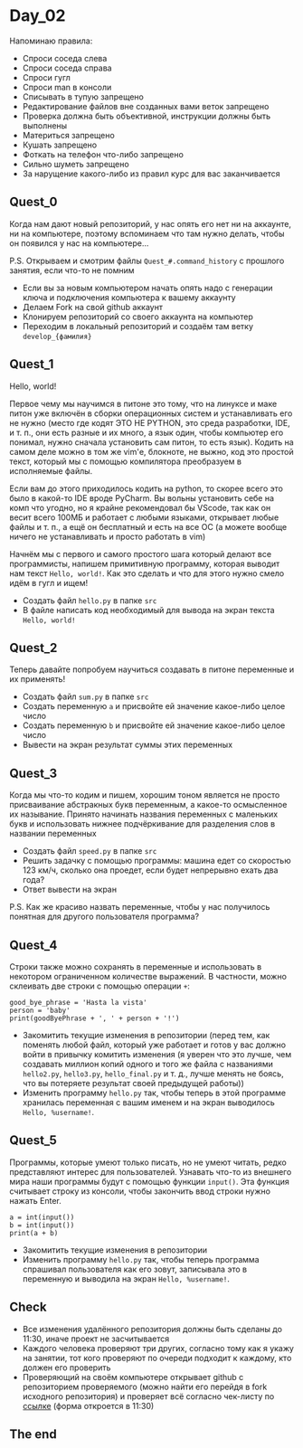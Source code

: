 # Day_02
Напоминаю правила:
- Спроси соседа слева
- Спроси соседа справа
- Спроси гугл
- Спроси man в консоли
- Списывать в тупую запрещено
- Редактирование файлов вне созданных вами веток запрещено 
- Проверка должна быть объективной, инструкции должны быть выполнены
- Материться запрещено
- Кушать запрещено
- Фоткать на телефон что-либо запрещено
- Сильно шуметь запрещено
- За нарущение какого-либо из правил курс для вас заканчивается
## Quest_0
Когда нам дают новый репозиторий, у нас опять его нет ни на аккаунте, ни на компьютере, поэтому вспоминаем что там нужно делать, чтобы он появился у нас на компьютере...

P.S. Открываем и смотрим файлы ```Quest_#.command_history``` с прошлого занятия, если что-то не помним
- Если вы за новым компьютером начать опять надо с генерации ключа и подключения компьютера к вашему аккаунту
- Делаем Fork на свой github аккаунт
- Клонируем репозиторий со своего аккаунта на компьютер
- Переходим в локальный репозиторий и создаём там ветку ```develop_{фамилия}```
## Quest_1
Hello, world!

Первое чему мы научимся в питоне это тому, что на линуксе и маке питон уже включён в сборки операционных систем и устанавливать его не нужно (место где кодят ЭТО НЕ PYTHON, это среда разработки, IDE, и т. п., они есть разные и их много, а язык один, чтобы компьютер его понимал, нужно сначала установить сам питон, то есть язык). Кодить на самом деле можно в том же vim'е, блокноте, не выжно, код это простой текст, который мы с помощью компилятора преобразуем в исполняемые файлы.

Если вам до этого приходилось кодить на python, то скорее всего это было в какой-то IDE вроде PyCharm. Вы вольны установить себе на комп что угодно, но я крайне рекомендовал бы VScode, так как он весит всего 100МБ и работает с любыми языками, открывает любые файлы и т. п., а ещё он бесплатный и есть на все ОС (а можете вообще ничего не устанавливать и просто работать в vim)

Начнём мы с первого и самого простого шага который делают все программисты, напишем примитивную программу, которая выводит нам текст ```Hello, world!```. Как это сделать и что для этого нужно смело идём в гугл и ищем!

- Создать файл ```hello.py``` в папке ```src```
- В файле написать код необходимый для вывода на экран текста ```Hello, world!```
## Quest_2
Теперь давайте попробуем научиться создавать в питоне переменные и их применять!
- Создать файл ```sum.py``` в папке ```src```
- Создать переменную ```a``` и присвойте ей значение какое-либо целое число
- Создать переменную ```b``` и присвойте ей значение какое-либо целое число
- Вывести на экран результат суммы этих переменных
## Quest_3
Когда мы что-то кодим и пишем, хорошим тоном является не просто присваивание абстракных букв переменным, а какое-то осмысленное их называние. Принято начинать названия переменных с маленьких букв и использовать нижнее подчёркивание для разделения слов в названии переменных
- Создать файл ```speed.py``` в папке ```src```
- Решить задачку с помощью программы: машина едет со скоростью 123 км/ч, сколько она проедет, если будет непрерывно ехать два года?
- Ответ вывести на экран

P.S. Как же красиво назвать переменные, чтобы у нас получилось понятная для другого пользователя программа?
## Quest_4
Строки также можно сохранять в переменные и использовать в некотором ограниченном количестве выражений. В частности, можно склеивать две строки с помощью операции ```+```:
```
good_bye_phrase = 'Hasta la vista'
person = 'baby'
print(goodByePhrase + ', ' + person + '!')
```
- Закомитить текущие изменения в репозитории (перед тем, как поменять любой файл, который уже работает и готов у вас должно войти в привычку комитить изменения (я уверен что это лучше, чем создавать миллион копий одного и того же файла с названиями ```hello2.py```, ```hello3.py```, ```hello_final.py``` и т. д., лучше менять не боясь, что вы потеряете результат своей предыдущей работы))
- Изменить программу ```hello.py``` так, чтобы теперь в этой программе хранилась переменная с вашим именем и на экран выводилось ```Hello, %username!```.
## Quest_5
Программы, которые умеют только писать, но не умеют читать, редко представляют интерес для пользователей. Узнавать что-то из внешнего мира наши программы будут с помощью функции ```input()```. Эта функция считывает строку из консоли, чтобы закончить ввод строки нужно нажать Enter.
```
a = int(input())
b = int(input())
print(a + b)
```
- Закомитить текущие изменения в репозитории
- Изменить программу ```hello.py``` так, чтобы теперь программа спрашивал пользователя как его зовут, записывала это в переменную и выводила на экран ```Hello, %username!```.
## Check
- Все изменения удалённого репозитория должны быть сделаны до 11:30, иначе проект не засчитывается
- Каждого человека проверяют три других, согласно тому как я укажу на занятии, тот кого проверяют по очереди подходит к каждому, кто должен его проверить
- Проверяющий на своём компьютере открывает github с репозиторием проверяемого (можно найти его перейдя в fork исходного репозитория) и проверяет всё согласно чек-листу по [ссылке](https://forms.gle/wciyh8u6vQws3b9U7) (форма откроется в 11:30)

## The end
